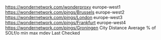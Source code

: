 https://wondernetwork.com/wonderproxy
europe-west1 https://wondernetwork.com/pings/Brussels 
europe-west2 https://wondernetwork.com/pings/London 
europe-west3 https://wondernetwork.com/pings/Frankfurt 
europe-west4 https://wondernetwork.com/pings/Groningen
City	Distance	Average	% of SOLf/o	min	max	mdev	Last Checked

